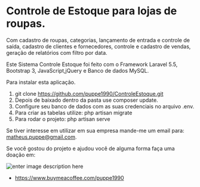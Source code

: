

# Controle de Estoque para lojas de roupas. 

Com cadastro de roupas, categorias, lançamento de entrada e controle de saída, cadastro de clientes e fornecedores, controle e cadastro de vendas, geração de relatórios com filtro por data.

Este Sistema Controle Estoque foi feito com o Framework Laravel 5.5, Bootstrap 3, JavaScript,jQuery e Banco de dados MySQL.

Para instalar esta aplicação.

 1. git clone https://github.com/puppe1990/ControleEstoque.git
 2. Depois de baixado dentro da pasta use composer update.
 3. Configure seu banco de dados com as suas credenciais no arquivo .env. 
 4.  Para criar as tabelas utilize: php artisan migrate
 5. Para rodar o projeto: php artisan serve


Se tiver interesse em utilizar em sua empresa mande-me um email para: matheus.puppe@gmail.com.

Se você gostou do projeto e ajudou você de alguma forma faça uma doação em:

![enter image description here](https://lh3.googleusercontent.com/Scbzx447_mj1nJtT9aXxX3IsOwHJsZCDS7ktldWUWdeU6wNEaSluqq7XnCPasGx-mO6gNq82Cc1FGRRrRLFT_W_aqcKYai_dHny1jcweqasoXlL4rEyKQ85FJPmveH8TuP5j3ndraIRtUJZSmoPM7zEJWZgJAMt2EDzU87mhhSIwtvaOAPV3RmRnR5g5hj7gTUL8kXSdMjhv120UgVC0VabRuvpjqXeo76KNAdJpEbYDVlod9l3nxrcr0dfxgWrOgMc1SJ-gY1ycVYM5hG4OQpntM8rNVq4Ps2p8WA-ijMA2wgstFTBMr4A8ZBSZugXrFcDJYv6L_ZhX7VCGe-xJKAVzDXGXHfSMDjOoEbtGeUb6ItXVVndy3VuWc0hOJQEIbAQcdrO8hkYFBzhxuR3Ws2p07PjZqeeyuM7MnENT3jKVbDZrGoZe9TogRZ1GNn0xth07SJX0wROnQh-shKYrG2AXHB-kTzV5Yfa1wXC_2rXyMjku4ghGQ_3ALaLoyWic7hKt-SYE8nO3-SBzFvRQCNvXlMm_XipusKsCu6dlMU8896YMNkaGDyKD0i81icrcEeGTtGtO_r7gPUcKTM8mPxPPCeTpicOQNqYADGy8qoiej-BlJfPRnrbTjzrc1avcJwzW11x7yL3rD807NSZfXAo2zlVP-A0HkQx_MWMUsTM6PDeo5EQo5v2IUxrIfwHlyagQJ-eEmwcEJt8L1fLAvjfy-hvQ16anu85v8KxZ=w403-h574-no)

* https://www.buymeacoffee.com/puppe1990

